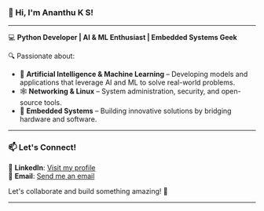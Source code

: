 ### 👋 Hi, I'm Ananthu K S!

---

💻 **Python Developer | AI & ML Enthusiast | Embedded Systems Geek**  

🔍 Passionate about:

- 🧠 **Artificial Intelligence & Machine Learning** – Developing models and applications that leverage AI and ML to solve real-world problems.
- 🕸️ **Networking & Linux** – System administration, security, and open-source tools.
- 🔧 **Embedded Systems** – Building innovative solutions by bridging hardware and software.

---

### 📫 Let's Connect!

💼 **LinkedIn**: [Visit my profile](www.linkedin.com/in/ksananthu)  
📧 **Email**: [Send me an email](mailto:ksananthu.dev@gmail.com)  

Let's collaborate and build something amazing! 🚀  

---


<!---
ksananthu/ksananthu is a ✨ special ✨ repository because its `README.md` (this file) appears on your GitHub profile.
You can click the Preview link to take a look at your changes.
--->
